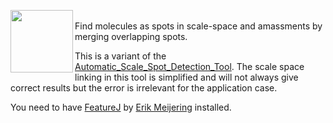  <img align='left' src="
http://dev.mri.cnrs.fr/attachments/download/2279/Image%2013_Out-2.tif" height='100'/><br>
Find molecules as spots in scale-space and amassments by merging overlapping spots.

This is a variant of the [Automatic_Scale_Spot_Detection_Tool](https://github.com/MontpellierRessourcesImagerie/imagej_macros_and_scripts/wiki/Automatic_Scale_Spot_Detection_Tool). The scale space linking in this tool is simplified and will not always give correct results but the error is irrelevant for the application case.

 You need to have [FeatureJ](https://imagej.net/ImageScience) by [Erik Meijering](https://imagej.net/User:ImageScience) installed.
